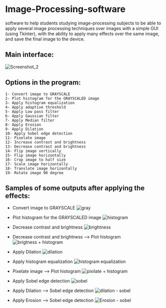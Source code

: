 # Image-Processing-software
software to help students studying image-processing subjects to be able to apply several image processing techniques over images with a simple GUI (using Tkinter), with the ability to apply many effects over the same image, and save the final image to the device.


## Main interface:
![Screenshot_2](https://user-images.githubusercontent.com/63406747/187650785-5c9507ca-f2ef-45d3-bdf3-8457479a1ad2.png)

## Options in the program:
```
1- Convert image to GRAYSCALE
2- Plot histogram for the GRAYSCALED image
3- Apply histogram equalization
4- Apply adaptive threshold
5- Apply Low pass filter
6- Apply Gaussian filter
7- Apply Median filter
8- Apply Erosion
9- Apply Dilation
10- Apply Sobel edge detection
11- Pixelate image
12- Increase contrast and brightness
13- Decrease contrast and brightness
14- Flip image vertically
15- Flip image horizontally
16- Crop image to half size
17- Scale image horizontally
18- Translate image horizontally
19- Rotate image 90 degree
```
## Samples of some outputs after applying the effects:
- Convert image to GRAYSCALE
![gray](https://user-images.githubusercontent.com/63406747/174355738-986de5b5-44bd-459f-a475-8444f0904f60.png)

- Plot histogram for the GRAYSCALED image
![histogram](https://user-images.githubusercontent.com/63406747/174355884-a5432e7d-0cf6-4265-be7d-1efdcb78b0d4.png)

- Decrease contrast and brightness
![brightness](https://user-images.githubusercontent.com/63406747/174357011-063cf783-71ef-4a36-80c8-2aa3ca653a59.png)

- Decrease contrast and brightness --> Plot histogram
![brigtness + histogram](https://user-images.githubusercontent.com/63406747/174357053-10acdb73-6495-4f7c-b28e-89b1ef0524b6.png)

- Apply Dilation
![dilation](https://user-images.githubusercontent.com/63406747/174357152-0aced441-f41f-4bdd-8b7d-9b11fd7772e3.png)

- Apply histogram equalization
![histogram equalization](https://user-images.githubusercontent.com/63406747/174357199-a9476ecc-a106-42bd-be41-088c296ce17b.png)

- Pixelate image --> Plot histogram
![pixilate + histogram](https://user-images.githubusercontent.com/63406747/174357305-a8ffc4cf-50ef-41ae-ba58-441a797419f6.png)

- Apply Sobel edge detection
![sobel](https://user-images.githubusercontent.com/63406747/174357809-dfa62402-ead7-4597-ae4e-d765038f1195.png)

- Apply Dilation --> Sobel edge detection
![dilation - sobel](https://user-images.githubusercontent.com/63406747/174358408-9cb387d0-afc3-4972-af50-ff3f8c93f002.png)

- Apply Erosion --> Sobel edge detection
![Erosion - sobel](https://user-images.githubusercontent.com/63406747/174358448-a4748220-6950-4b1b-bd35-7c4f00efe4ad.png)
